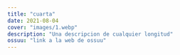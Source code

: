 ```yaml
---
title: "cuarta"
date: 2021-08-04
cover: "images/1.webp"
description: "Una descripcion de cualquier longitud"
ossuu: "link a la web de ossuu"
---
```

